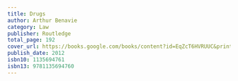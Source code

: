 ```yaml
---
title: Drugs
author: Arthur Benavie
category: Law
publisher: Routledge
total_page: 192
cover_url: https://books.google.com/books/content?id=EqZcT6HVRUUC&printsec=frontcover&img=1&zoom=1&edge=curl&source=gbs_api
publish_date: 2012
isbn10: 1135694761
isbn13: 9781135694760
---
```


